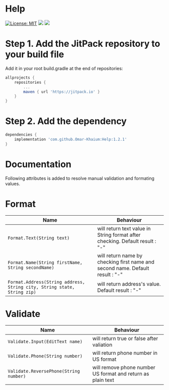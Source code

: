 # Help 
[![License: MIT](https://img.shields.io/badge/License-MIT-yellow.svg)](https://opensource.org/licenses/MIT) [![](https://jitpack.io/v/Omar-Khaium/Help.svg)](https://jitpack.io/#Omar-Khaium/Help) ![](https://img.shields.io/github/downloads/Omar-Khaium/Help/total.svg)

# Step 1. Add the JitPack repository to your build file
Add it in your root build.gradle at the end of repositories:
```gradle
allprojects {
    repositories {
        ...
        maven { url 'https://jitpack.io' }
    }
}

```
# Step 2. Add the dependency
```gradle
dependencies {
    implementation 'com.github.Omar-Khaium:Help:1.2.1'
}
```

# Documentation
Following attributes is added to resolve manual validation and formating values.
# Format
Name | Behaviour
------------ | -------------
`Format.Text(String text)` | will return text value in String format after checking. Default result : "-"
`Format.Name(String firstName, String secondName)` | will return name by checking first name and second name. Default result : "-"
`Format.Address(String address, String city, String state, String zip)` | will return address's value. Default result : "-"

# Validate
Name | Behaviour
------------ | -------------
`Validate.Input(EditText name)` | will return true or false after valiation
`Validate.Phone(String number)` | will return phone number in US  format
`Validate.ReversePhone(String number)` | will remove phone number US  format and return as plain text
